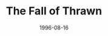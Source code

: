 ---
mission_id: fthrawn
editorsChoice:
title: "The Fall of Thrawn"
authors: 
    - "Desmond Shepherd"
date: 1996-08-16
filename: "fthrawn.zip"
description: "After the demise of the Emperor, the massive forces of the Empire were scattered across the galaxy. But now the single remaining Grand Admiral, Thrawn, is attempting to reunite the Fleet under his control. His goal: the complete, total and utter destruction of the Rebellion. Your job, Kyle Katarn, is to find information on the massing of the Fleet, and eventually to kill Thrawn himself."
cover: "fthrawn1.png"
levelReplaced:	"SECBASE, TALAY, SEWERS"
difficulty: yes
bm:	yes
fme: yes
wax: yes
three_do: yes
voc: yes
gmd: no
vue: yes
lfd: yes
base: "New level from scratch" 
editors: "WEDIT 2.1, WDFUSE 1.666, DF2 & 2DF"

---